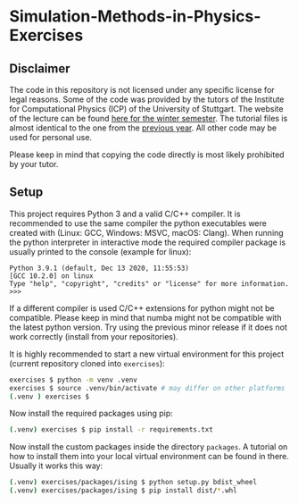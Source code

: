 # Simulation-Methods-in-Physics-Exercises
## Disclaimer
The code in this repository is not licensed under any specific license for legal reasons. Some of the code was provided by the tutors of the Institute for Computational Physics (ICP) of the University of Stuttgart. The website of the lecture can be found [here for the winter semester](https://www2.icp.uni-stuttgart.de/~icp/Simulation_Methods_in_Physics_I_WS_2020/2021). The tutorial files is almost identical to the one from the [previous year](https://www2.icp.uni-stuttgart.de/~icp/Simulation_Methods_in_Physics_I_WS_2019/2020). All other code may be used for personal use.

Please keep in mind that copying the code directly is most likely prohibited by your tutor.

## Setup
This project requires Python 3 and a valid C/C++ compiler. It is recommended to use the same compiler the python executables were created with (Linux: GCC, Windows: MSVC, macOS: Clang). When running the python interpreter in interactive mode the required compiler package is usually printed to the console (example for linux):
```
Python 3.9.1 (default, Dec 13 2020, 11:55:53) 
[GCC 10.2.0] on linux
Type "help", "copyright", "credits" or "license" for more information.
>>> 
```
If a different compiler is used C/C++ extensions for python might not be compatible. Please keep in mind that numba might not be compatible with the latest python version. Try using the previous minor release if it does not work correctly (install from your repositories).

It is highly recommended to start a new virtual environment for this project (current repository cloned into `exercises`):
```bash
exercises $ python -m venv .venv
exercises $ source .venv/bin/activate # may differ on other platforms
(.venv ) exercises $
```

Now install the required packages using pip:
```bash
(.venv) exercises $ pip install -r requirements.txt
```

Now install the custom packages inside the directory `packages`. A tutorial on how to install them into your local virtual environment can be found in there. Usually it works this way:
```bash
(.venv) exercises/packages/ising $ python setup.py bdist_wheel
(.venv) exercises/packages/ising $ pip install dist/*.whl
```